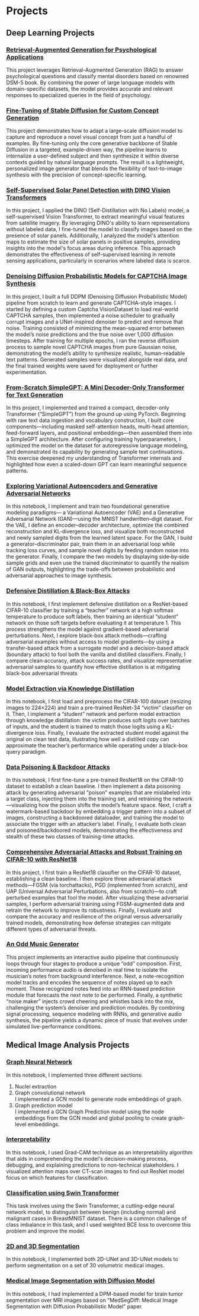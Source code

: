 # Projects


## Deep Learning Projects

### [Retrieval-Augmented Generation for Psychological Applications](https://github.com/amirezzati/rag-psychology)

This project leverages Retrieval-Augmented Generation (RAG) to answer psychological questions and classify mental disorders based on renowned DSM-5 book. By combining the power of large language models with domain-specific datasets, the model provides accurate and relevant responses to specialized queries in the field of psychology.


### [Fine-Tuning of Stable Diffusion for Custom Concept Generation](https://github.com/amirezzati/deep-learning/blob/main/homeworks/HW5/pract/StableDiffusion.ipynb)

This project demonstrates how to adapt a large-scale diffusion model to capture and reproduce a novel visual concept from just a handful of examples. By fine-tuning only the core generative backbone of Stable Diffusion in a targeted, example-driven way, the pipeline learns to internalize a user-defined subject and then synthesize it within diverse contexts guided by natural language prompts. The result is a lightweight, personalized image generator that blends the flexibility of text-to-image synthesis with the precision of concept-specific learning.

### [Self-Supervised Solar Panel Detection with DINO Vision Transformers](https://github.com/amirezzati/deep-learning/blob/main/homeworks/HW5/pract/Dino.ipynb)

In this project, I applied the DINO (Self-Distillation with No Labels) model, a self-supervised Vision Transformer, to extract meaningful visual features from satellite imagery. By leveraging DINO's ability to learn representations without labeled data, I fine-tuned the model to classify images based on the presence of solar panels. Additionally, I analyzed the model's attention maps to estimate the size of solar panels in positive samples, providing insights into the model's focus areas during inference. This approach demonstrates the effectiveness of self-supervised learning in remote sensing applications, particularly in scenarios where labeled data is scarce.

### [Denoising Diffusion Probabilistic Models for CAPTCHA Image Synthesis](https://github.com/amirezzati/deep-learning/blob/main/homeworks/HW4/pract/DDPM.ipynb)

In this project, I built a full DDPM (Denoising Diffusion Probabilistic Model) pipeline from scratch to learn and generate CAPTCHA-style images. I started by defining a custom Captcha VisionDataset to load real-world CAPTCHA samples, then implemented a noise scheduler to gradually corrupt images and a UNet-inspired denoiser to predict and remove that noise. Training consisted of minimizing the mean-squared error between the model’s noise predictions and the true noise over 1,000 diffusion timesteps. After training for multiple epochs, I ran the reverse diffusion process to sample novel CAPTCHA images from pure Gaussian noise, demonstrating the model’s ability to synthesize realistic, human-readable text patterns. Generated samples were visualized alongside real data, and the final trained weights were saved for deployment or further experimentation.

### [From-Scratch SimpleGPT: A Mini Decoder-Only Transformer for Text Generation](https://github.com/amirezzati/deep-learning/blob/main/homeworks/HW3/pract/SimpleGPT.ipynb)

In this project, I implemented and trained a compact, decoder-only Transformer (“SimpleGPT”) from the ground up using PyTorch. Beginning with raw text data ingestion and vocabulary construction, I built core components—including masked self-attention heads, multi-head attention, feed-forward layers, and positional embeddings—then assembled them into a SimpleGPT architecture. After configuring training hyperparameters, I optimized the model on the dataset for autoregressive language modeling, and demonstrated its capability by generating sample text continuations. This exercise deepened my understanding of Transformer internals and highlighted how even a scaled-down GPT can learn meaningful sequence patterns.

### [Exploring Variational Autoencoders and Generative Adversarial Networks](https://github.com/amirezzati/deep-learning/blob/main/homeworks/HW4/pract/GAN-VAE.ipynb)

In this notebook, I implement and train two foundational generative modeling paradigms— a Variational Autoencoder (VAE) and a Generative Adversarial Network (GAN)—using the MNIST handwritten–digit dataset. For the VAE, I define an encoder–decoder architecture, optimize the combined reconstruction and KL‐divergence loss, and visualize both reconstructed and newly sampled digits from the learned latent space. For the GAN, I build a generator–discriminator pair, train them in an adversarial loop while tracking loss curves, and sample novel digits by feeding random noise into the generator. Finally, I compare the two models by displaying side‐by‐side sample grids and even use the trained discriminator to quantify the realism of GAN outputs, highlighting the trade-offs between probabilistic and adversarial approaches to image synthesis.

### [Defensive Distillation & Black-Box Attacks](https://github.com/amirezzati/spml/blob/main/homeworks/hw3/pract/SPML_PHW3.ipynb)

In this notebook, I first implement defensive distillation on a ResNet-based CIFAR-10 classifier by training a “teacher” network at a high softmax temperature to produce soft labels, then training an identical “student” network on those soft targets before evaluating it at temperature 1. This process strengthens the model against gradient-based adversarial perturbations. Next, I explore black-box attack methods—crafting adversarial examples without access to model gradients—by using a transfer-based attack from a surrogate model and a decision-based attack (boundary attack) to fool both the vanilla and distilled classifiers. Finally, I compare clean‐accuracy, attack success rates, and visualize representative adversarial samples to quantify how effective distillation is at mitigating black-box adversarial threats

### [Model Extraction via Knowledge Distillation](https://github.com/amirezzati/spml/blob/main/homeworks/hw4/pract/SPML_PHW4_Extraction.ipynb)

In this notebook, I first load and preprocess the CIFAR-100 dataset (resizing images to 224×224) and train a pre-trained ResNet-34 “victim” classifier on it. Then, I implement a “student” network and perform model extraction through knowledge distillation: the victim produces soft logits over batches of inputs, and the student is trained to match those logits using a KL-divergence loss. Finally, I evaluate the extracted student model against the original on clean test data, illustrating how well a distilled copy can approximate the teacher’s performance while operating under a black-box query paradigm.

### [Data Poisoning & Backdoor Attacks](https://github.com/amirezzati/spml/blob/main/homeworks/hw4/pract/SPML_PHW4_Poisoning.ipynb)

In this notebook, I first fine-tune a pre-trained ResNet18 on the CIFAR-10 dataset to establish a clean baseline. I then implement a data poisoning attack by generating adversarial “poison” examples that are mislabeled into a target class, injecting them into the training set, and retraining the network—visualizing how the poison shifts the model’s feature space. Next, I craft a watermark-based backdoor by embedding a trigger pattern into a subset of images, constructing a backdoored dataloader, and training the model to associate the trigger with an attacker’s label. Finally, I evaluate both clean and poisoned/backdoored models, demonstrating the effectiveness and stealth of these two classes of training-time attacks.


### [Comprehensive Adversarial Attacks and Robust Training on CIFAR-10 with ResNet18](https://github.com/amirezzati/spml/blob/main/homeworks/hw2/pract/Adversarial.ipynb)

In this project, I first train a ResNet18 classifier on the CIFAR-10 dataset, establishing a clean baseline. I then explore three adversarial attack methods—FGSM (via torchattacks), PGD (implemented from scratch), and UAP (Universal Adversarial Perturbations, also from scratch)—to craft perturbed examples that fool the model. After visualizing these adversarial samples, I perform adversarial training using FGSM-augmented data and retrain the network to improve its robustness. Finally, I evaluate and compare the accuracy and resilience of the original versus adversarially trained models, demonstrating how defense strategies can mitigate different types of adversarial threats.


### [An Odd Music Generator](https://github.com/amirezzati/music-generator)

This project implements an interactive audio pipeline that continuously loops through four stages to produce a unique “odd” composition. First, incoming performance audio is denoised in real time to isolate the musician’s notes from background interference. Next, a note-recognition model tracks and encodes the sequence of notes played up to each moment. Those recognized notes feed into an RNN-based prediction module that forecasts the next note to be performed. Finally, a synthetic “noise maker” injects crowd cheering and whistles back into the mix, challenging the system’s denoiser and prediction modules. By combining signal processing, sequence modeling with RNNs, and generative audio synthesis, the pipeline yields a dynamic piece of music that evolves under simulated live-performance conditions.



## Medical Image Analysis Projects
### [Graph Neural Network](https://github.com/amirezzati/iabi/blob/main/homeworks/HW4/pract/HW4_GNN.ipynb)
In this notebook, I implemented three different sections:
1. Nuclei extraction
2. Graph convolutional network     
   I implemented a GCN model to generate node embeddings of graph.       
3. Graph prediction model                     
   I implemented a GCN Graph Prediction model using the node embeddings from the GCN model and global pooling to create graph-level embeddings.

### [Interpretability](https://github.com/amirezzati/iabi/blob/main/homeworks/HW5/pract/HW5_Interpretability.ipynb)       
In this notebook, I used Grad-CAM technique as an interpretability algorithm that aids in comprehending the model's decision-making process, debugging, and explaining predictions to non-technical stakeholders. I visualized attention maps over CT-scan images to find out ResNet model focus on which features for classification.       

### [Classification using Swin Transformer](https://github.com/amirezzati/iabi/blob/main/homeworks/HW5/pract/HW5_BreastMNIST_Classification.ipynb)       
This task involves using the Swin Transformer, a cutting-edge neural network model, to distinguish between benign (including normal) and malignant cases in BreastMNIST dataset. There is a common challenge of class imbalance in this task, and I used weighted BCE loss to overcome this problem and improve the model.        
 

### [2D and 3D Segmentation](https://github.com/amirezzati/iabi/blob/main/homeworks/HW5/pract/Segmentation/HW5_Segmentation.ipynb)
In this notebook, I implemented both 2D-UNet and 3D-UNet models to perform segmentation on a set of 30 volumetric medical images.         
     

### [Medical Image Segmentation with Diffusion Model](https://github.com/amirezzati/iabi/blob/main/homeworks/HW6/pract/DDPM_MRI_Seg.ipynb)
In this notebook, I had implemented a DPM-based model for brain tumor segmentation over MRI images based on "MedSegDiff: Medical Image Segmentation with Diffusion Probabilistic Model" paper.        
